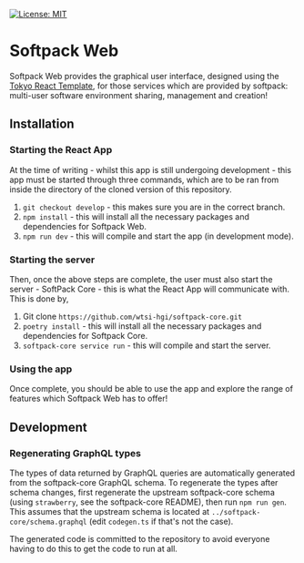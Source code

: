 [![License: MIT](https://img.shields.io/badge/License-MIT-yellow.svg)](https://opensource.org/licenses/MIT)

# Softpack Web

Softpack Web provides the graphical user interface, designed using the [Tokyo React Template](https://github.com/bloomui/tokyo-free-white-react-admin-dashboard), for those services which are provided by softpack: multi-user software environment sharing, management and creation!

## Installation

### Starting the React App

At the time of writing - whilst this app is still undergoing development - this app must be started through three commands, which are to be ran from inside the directory of the cloned version of this repository.

1. `git checkout develop` - this makes sure you are in the correct branch.
2. `npm install` - this will install all the necessary packages and dependencies for Softpack Web.
3. `npm run dev` - this will compile and start the app (in development mode).

### Starting the server

Then, once the above steps are complete, the user must also start the server - SoftPack Core - this is what the React App will communicate with.
This is done by,

1. Git clone `https://github.com/wtsi-hgi/softpack-core.git`
2. `poetry install` - this will install all the necessary packages and dependencies for Softpack Core.
3. `softpack-core service run` - this will compile and start the server.

### Using the app

Once complete, you should be able to use the app and explore the range of features which Softpack Web has to offer!

## Development

### Regenerating GraphQL types

The types of data returned by GraphQL queries are automatically generated from the softpack-core GraphQL schema.
To regenerate the types after schema changes, first regenerate the upstream softpack-core schema (using `strawberry`, see the softpack-core README), then run `npm run gen`.
This assumes that the upstream schema is located at `../softpack-core/schema.graphql` (edit `codegen.ts` if that's not the case).

The generated code is committed to the repository to avoid everyone having to do this to get the code to run at all.
